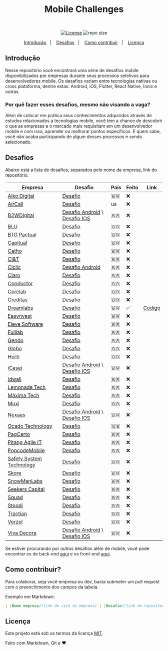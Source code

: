 <h1 align="center">Mobile Challenges</h1><br/>

<p align="center">
  <a href="https://opensource.org/licenses/MIT"><img alt="License" src="https://img.shields.io/github/license/iamageo/mobile-challenges-2022"/></a>
  <img alt="repo size" src="https://img.shields.io/github/repo-size/iamageo/mobile-challenges-2022"/>
</p>

<p align="center">
  <a href="#introdução">Introdução</a>&nbsp;&nbsp;&nbsp;|&nbsp;&nbsp;&nbsp;
  <a href="#desafios">Desafios</a>&nbsp;&nbsp;&nbsp;|&nbsp;&nbsp;&nbsp;
  <a href="#como-contribuir">Como contribuir</a>&nbsp;&nbsp;&nbsp;|&nbsp;&nbsp;&nbsp;
  <a href="#licença">Licença</a>
</p>

## Introdução

Nesse repositório você encontrará uma série de desafios mobile disponibilizados por empresas durante seus processos seletivos para desenvolvedores mobile. Os desafios variam entre tecnologias nativas ou cross plataforma, dentre estas: Android, iOS, Flutter, React Native, Ionic e outras.

### Por quê fazer esses desafios, mesmo não visando a vaga?

Além de colocar em prática seus conhecimentos adquiridos através de estudos relacionados a tecnologias mobile, você tem a chance de descobrir o que as empresas e o mercado mais requisitam em um desenvolvedor mobile e com isso, aprender ou melhorar pontos específicos. E quem sabe, você não acaba participando de algum desses processos e sendo selecionado.


## Desafios
Abaixo está a lista de desafios, separados pelo nome da empresa, link do repositório.

|    Empresa   |    Desafio    | País | Feito | Link |
|------------- | ------------- | ------------- | ------------- | ------------- |
| [Aiko Digital](https://aiko.digital/) | [Desafio](./Challenges/a/aiko/README.md)| 🇧🇷 |❌|
| [AirCall](https://aircall.io/) | [Desafio](./Challenges/a/aircall/README.md)| us |❌|
| [B2WDigital](https://www.glassdoor.com.br/Sal%C3%A1rio/B2W-Companhia-Digital-Sal%C3%A1rios-E5899878.htm) | [Desafio Android](./Challenges/b/b2wdigital/android/README.md) \ [Desafio IOS](./Challenges/b/b2wdigital/ios/README.md)| 🇧🇷 |❌|
| [BLU](https://blu.com.br/) | [Desafio](./Challenges/b/blu/README.md)| 🇧🇷 |❌|
| [BTG Pactual](https://www.glassdoor.com.br/Avalia%C3%A7%C3%B5es/BTG-Pactual-Avalia%C3%A7%C3%B5es-E411540.htm) | [Desafio](./Challenges/b/btg/README.md)| 🇧🇷 |❌|
| [Capitual](https://capitual.com/) | [Desafio](./Challenges/c/capitual/README.md)| 🇧🇷 |❌|
| [Catho](https://www.glassdoor.com.br/Avalia%C3%A7%C3%B5es/Catho-Online-Avalia%C3%A7%C3%B5es-E641546.htm) | [Desafio](./Challenges/c/catho/README.md)| 🇧🇷 |❌|
| [CI&T](https://www.glassdoor.com.br/Vis%C3%A3o-geral/Trabalhar-na-CI-and-T-EI_IE140265.13,21.htm) | [Desafio](./Challenges/c/cit/README.md)| 🇧🇷 |❌|
| [Ciclic](ciclic.com.br) | [Desafio Android](./Challenges/c/ciclic/README.md)| 🇧🇷 |❌|
| [Claro](https://www.glassdoor.com.br/Vis%C3%A3o-geral/Trabalhar-na-Claro-EI_IE748887.13,18.htm) | [Desafio](./Challenges/c/claro/README.md)| 🇧🇷 |❌|
| [Conductor](https://www.glassdoor.com.br/Avalia%C3%A7%C3%B5es/Conductor-Brazil-Avalia%C3%A7%C3%B5es-E1841076.htm) | [Desafio](./Challenges/c/conductor/README.md)| 🇧🇷 |❌|
| [Corelab](https://www.corelab.com.br/) | [Desafio](./Challenges/c/corelab/README.md)| 🇧🇷 |❌|
| [Creditas](https://www.creditas.com/) | [Desafio](./Challenges/c/creditas/README.md)| 🇧🇷 |❌|
| [Dreamlabs](https://dreamlabs.com.br/) | [Desafio](./Challenges/d/dreamlabs/README.md)| 🇧🇷 |✅| [Codigo](https://github.com/davicezarborgesdeveloper/challenge-dreamlabs) |
| [Easynvest](https://www.nuinvest.com.br/) | [Desafio](./Challenges/e/easyinvest/README.md)| 🇧🇷 |❌|
| [Eleve Software](https://elevecrm.com.br/) | [Desafio](./Challenges/e/eleveSoftware/README.md)| 🇧🇷 |❌|
| [Fulllab](https://www.fulllab.com.br/) | [Desafio](./Challenges/f/fulllab/README.md)| 🇧🇷 |❌|
| [Gendo](https://www.gendo.com.br/) | [Desafio](./Challenges//g/gendo/README.md)| 🇧🇷 |❌|
| [Globo](https://www.globo.com/) | [Desafio](./Challenges/g/globo/README.md)| 🇧🇷 |❌|
[Hurb](https://www.hurb.com/br) | [Desafio](./Challenges/h/hurb/README.md)| 🇧🇷 |❌|
| [iCasei](www.icasei.com.br) | [Desafio Android](./Challenges/i/icasei/README.android.md) \ [Desafio IOS](./Challenges/i/icasei/README.ios.md)| 🇧🇷 |❌|
| [idwall](https://idwall.co/pt-BR/) | [Desafio](./Challenges/i/idwall/README.md)| 🇧🇷 |❌|
| [Lemonade Tech](https://www.glassdoor.com.br/Vis%C3%A3o-geral/Trabalhar-na-Lemonade-Brazil-EI_IE2685114.13,28.htm) | [Desafio](./Challenges/l/lemonadeTech/README.md)| 🇧🇷 |❌|
| [Máxima Tech](https://www.glassdoor.com.br/Avalia%C3%A7%C3%B5es/M%C3%A1ximaTech-Goi%C3%A2nia-Avalia%C3%A7%C3%B5es-EI_IE2448236.0,10_IL.11,18_IC2398468.htm) | [Desafio](https://github.com/talentosmaxima/Android)| 🇧🇷 |❌|
| [Muxi](https://www.glassdoor.com.br/Vis%C3%A3o-geral/Trabalhar-na-MUXI-EI_IE1376293.13,17.htm) | [Desafio](./Challenges/m/muxi/README.md)| 🇧🇷|❌|
| [Nexaas](https://www.glassdoor.com.br/Avalia%C3%A7%C3%B5es/Nexaas-Avalia%C3%A7%C3%B5es-E2754455.htm) | [Desafio Android](./Challenges/n/nexaas/android/README.md) \ [Desafio IOS](./Challenges/n/nexaas/ios/README.md) |🇧🇷|❌|
| [Ocado Technology](https://www.glassdoor.com.br/Vis%C3%A3o-geral/Trabalhar-na-Ocado-Technology-EI_IE995887.13,29.htm) | [Desafio](./Challenges/o/ocadoTechnology/README.md)| 🇬🇧 |❌|
| [PagCerto](https://www.glassdoor.com.br/Vis%C3%A3o-geral/Trabalhar-na-Paggcerto-EI_IE2661839.13,22.htm) | [Desafio](./Challenges/p/paggcerto/README.md)| 🇧🇷 |❌|
| [Pitang Agile IT](https://pitang.com/) | [Desafio](./Challenges/p/Pitang%20Agile%20IT/README.md)| 🇧🇷 |❌|
| [PopcodeMobile](https://www.glassdoor.com.br/Avalia%C3%A7%C3%B5es/Popcode-Mobile-Solutions-Avalia%C3%A7%C3%B5es-E2840737.htm) | [Desafio](./Challenges/p/PopcodeMobile/README.md)| 🇧🇷 |❌|
| [Safety System Technology](https://safetysystemtechnology.com.br/) | [Desafio](https://github.com/safetysystemtechnology/desafio-mobile)| 🇧🇷 |❌|
| [Skore](https://support.skore.io/l/pt) | [Desafio](./Challenges/s/Skore/README.md)| 🇧🇷 |❌|
| [SnowManLabs](https://snowmanlabs.com.br/) | [Desafio](./Challenges/s/SnowManLabs/README.md)| 🇧🇷 |❌|
| [Seekers Capital](https://www.glassdoor.com.br/Vis%C3%A3o-geral/Trabalhar-na-SEEKERS-Capital-Group-EI_IE2260850.13,34.htm) | [Desafio](./Challenges/s/Seekers%20Capital/README.md)| 🇧🇷 |❌|
| [Squad](https://www.glassdoor.com.br/Vis%C3%A3o-geral/Trabalhar-na-Squad-Brazil-EI_IE5388673.13,25.htm) | [Desafio](./Challenges/squad/README.md)| 🇧🇷 |❌|
| [Stoodi](https://stoodi.com.br/) | [Desafio](./Challenges/s/stoodi/README.md)| 🇧🇷 |❌|
| [Tractian](https://tractian.com/) | [Desafio](./Challenges/tractian/README.md)| 🇧🇷 |❌|
| [Verzel](https://verzel.com.br/) | [Desafio](./Challenges/verzel/README.md)| 🇧🇷 |❌|
| [Viva Decora](https://www.glassdoor.com.br/Avalia%C3%A7%C3%B5es/Viva-Decora-Avalia%C3%A7%C3%B5es-E2779238.htm) | [Desafio Android](./Challenges/v/vivadecora/android/README.md) \ [Desafio IOS](./Challenges/v/vivadecora/ios/README.md)| 🇧🇷 |❌|


Se estiver procurando por outros desafios além de mobile, você pode encontrar os de back-end [aqui](https://github.com/CollabCodeTech/backend-challenges) e os front-end [aqui](https://github.com/felipefialho/frontend-challenges).

## Como contribuir?
Para colaborar, seja você empresa ou dev, basta submeter um pull request com o preenchimento dos campos da tabela.

Exemplo em Markdown:
```markdown
| [Nome empresa](link do site da empresa) | [Desafio](link do repositório)| localidade da vaga| ❌ ou [✅](link do repositorio)|
```
## Licença

Este projeto está sob os termos da licença [MIT](./LICENSE).

Feito com Markdown, Git e ❤️.
